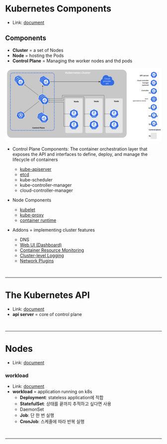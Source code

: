 # Kubernetes Components

- Link: [document](https://kubernetes.io/docs/concepts/overview/components/)

## Components

- **Cluster** = a set of Nodes
- **Node** = hosting the Pods
- **Control Plane** = Managing the worker nodes and thd pods

<img src="./img/components-of-kubernetes.svg">

- Control Plane Components: The container orchestration layer that exposes the API and interfaces to define, deploy, and manage the lifecycle of containers
  - [kube-apiserver](https://kubernetes.io/docs/reference/command-line-tools-reference/kube-apiserver/)
  - [etcd](https://etcd.io/docs/)
  - kube-scheduler
  - kube-controller-manager
  - cloud-controller-manager

- Node Components
  - [kubelet](https://kubernetes.io/docs/reference/command-line-tools-reference/kubelet/)
  - [kube-proxy](https://kubernetes.io/docs/reference/command-line-tools-reference/kube-proxy/)
  - [container runtime](https://kubernetes.io/docs/setup/production-environment/container-runtimes/)

- Addons = implementing cluster features
  - DNS
  - [Web UI (Dashboard)](https://kubernetes.io/docs/tasks/access-application-cluster/web-ui-dashboard/)
  - [Container Resource Monitoring](https://kubernetes.io/docs/tasks/debug/debug-cluster/resource-usage-monitoring/)
  - [Cluster-level Logging](https://kubernetes.io/docs/concepts/cluster-administration/logging/)
  - [Network Plugins](https://kubernetes.io/docs/concepts/extend-kubernetes/compute-storage-net/network-plugins/)

<br/>
<hr/>

# The Kubernetes API

- Link: [document](https://kubernetes.io/docs/concepts/overview/kubernetes-api/)
- **api server** = core of control plane

<br/>
<hr/>

# Nodes

- Link: [document](https://kubernetes.io/docs/concepts/architecture/nodes/)

### workload

- Link: [document](https://kubernetes.io/docs/concepts/workloads/)
- **workload** = application running on k8s
  - **Deployment**: stateless application에 적합
  - **StatefulSet**: 상태를 끝까지 추적하고 싶다면 사용
  - DaemonSet
  - **Job**: 단 한 번 실행 
  - **CronJob**: 스케줄에 따라 반복 실행

<br/>
<hr/>